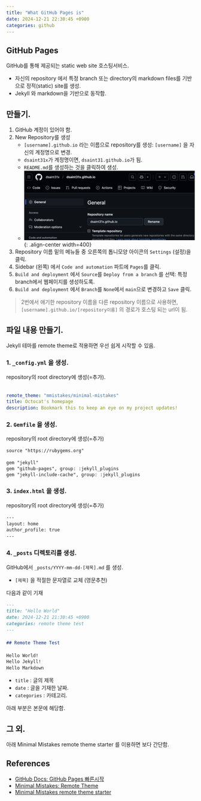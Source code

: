 ```yaml
---
title: "What GitHub Pages is"
date: 2024-12-21 22:30:45 +0900
categories: github
---
```


## GitHub Pages

GitHub를 통해 제공되는 static web site 호스팅서비스.

* 자신의 repository 에서 특정 branch 또는 directory의 markdown files를 기반으로 정적(static) site를 생성.
* Jekyll 와 markdown을 기반으로 동작함.


## 만들기.

1. GitHub 계정이 있어야 함.
2. New Repository를 생성
    * `[username].github.io` 라는 이름으로 repository를 생성: `[username]` 을 자신의 계정명으로 변경.
    * `dsaint31x`가 계정명이면, `dsaint31.github.io`가 됨.
    * `README.md`를 생성하는 것을 클릭하여 생성.
    * ![](./imgs/github_rep_name.png){: .align-center width=400}
3. Repository 이름 밑의 메뉴들 중 오른쪽의 톱니모양 아이콘의 `Settings` (설정)을 클릭.
4. Sidebar (왼쪽) 에서 `Code and automation` 파트에 `Pages`를 클릭.
5. `Build and deployment` 에서 `Source`를 `Deploy from a branch` 를 선택: 특정 branch에서 웹페이지를 생성하도록.
6. `Build and deployment` 에서 `Branch`를 `None`에서 `main`으로 변경하고 `Save` 클릭.

> 2번에서 애기한 repository 이름을 다른  repository 이름으로 사용하면, `[username].github.io/[repository이름]` 의 경로가 호스팅 되는 url이 됨.

## 파일 내용 만들기.

Jekyll 테마를 remote theme로 적용하면 우선 쉽게 시작할 수 있음.

### 1. `_config.yml` 을 생성.

repository의 root directory에 생성(=추가).

```yml

remote_theme: "mmistakes/minimal-mistakes"
title: Octocat's homepage
description: Bookmark this to keep an eye on my project updates!
```

### 2. `Gemfile` 을 생성.

repository의 root directory에 생성(=추가)

```
source "https://rubygems.org"

gem "jekyll"
gem "github-pages", group: :jekyll_plugins
gem "jekyll-include-cache", group: :jekyll_plugins
```

### 3. `index.html` 을 생성.

repository의 root directory에 생성(=추가)

```html
---
layout: home
author_profile: true
---
```

### 4. `_posts` 디렉토리를 생성.

GitHub에서 `_posts/YYYY-mm-dd-[제목].md` 를 생성.

* `[제목]` 을 적절한 문자열로 교체 (영문추천)

다음과 같이 기재

```markdown
---
title: "Hello World"
date: 2024-12-21 21:30:45 +0900
categories: remote theme test
---

## Remote Theme Test

Hello World!  
Hello Jekyll!  
Hello Markdown
```

* `title` : 글의 제목
* `date` : 글을 기재한 날짜.
* `categories` : 카테고리.

아래 부분은 본문에 해당함.

## 그 외.

아래 Minimal Mistakes remote theme starter 를 이용하면 보다 간단함.


## References

* [GitHub Docs: GitHub Pages 빠른시작](https://docs.github.com/ko/pages/quickstart)
* [Minimal Mistakes: Remote Theme](https://mmistakes.github.io/minimal-mistakes/docs/quick-start-guide/#remote-theme-method)
* [Minimal Mistakes remote theme starter](https://github.com/new?template_name=mm-github-pages-starter&template_owner=mmistakes)
